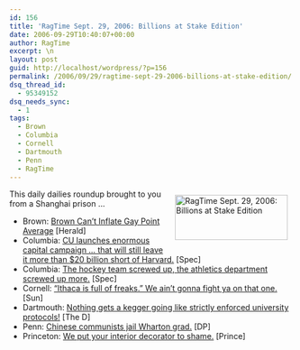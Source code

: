 ```yaml
---
id: 156
title: 'RagTime Sept. 29, 2006: Billions at Stake Edition'
date: 2006-09-29T10:40:07+00:00
author: RagTime
excerpt: \n
layout: post
guid: http://localhost/wordpress/?p=156
permalink: /2006/09/29/ragtime-sept-29-2006-billions-at-stake-edition/
dsq_thread_id:
  - 95349152
dsq_needs_sync:
  - 1
tags:
  - Brown
  - Columbia
  - Cornell
  - Dartmouth
  - Penn
  - RagTime
---
```

[<img width="200" vspace="10" hspace="10" height="80" border="0" align="right" src="http://www.ivygateblog.com/wp-content/uploads/2006/09/ragtime.jpg" alt="RagTime Sept. 29, 2006: Billions at Stake Edition" />](http://www.ivygateblog.com/tags/ragtime/)This daily dailies roundup brought to you from a Shanghai prison &#8230;

  * Brown: [Brown Can&#8217;t Inflate Gay Point Average](http://media.www.browndailyherald.com/media/storage/paper472/news/2006/09/29/CampusNews/Brown.Left.Off.Advocates.List.Of.GayFriendly.Schools-2316943.shtml?sourcedomain=www.browndailyherald.com&MIIHost=media.collegepublisher.com) [Herald]
  * Columbia: [CU launches enormous capital campaign &#8230; that will still leave it more than $20 billion short of Harvard.](http://media.www.columbiaspectator.com/media/storage/paper865/news/2006/09/29/News/Cu.Launches.4.Billion.Capital.Campaign-2317188.shtml?sourcedomain=www.columbiaspectator.com&MIIHost=media.collegepublisher.com) [Spec]<a target="_blank" href="http://media.www.columbiaspectator.com/media/storage/paper865/news/2006/09/29/News/Cu.Launches.4.Billion.Capital.Campaign-2317188.shtml?sourcedomain=www.columbiaspectator.com&MIIHost=media.collegepublisher.com" onclick="return top.js.OpenExtLink(window,event,this)"><br /></a>
  * Columbia: [The hockey team screwed up, the athletics department screwed up more.](http://media.www.columbiaspectator.com/media/storage/paper865/news/2006/09/29/StaffEditorials/On.Thin.Ice-2316599.shtml?sourcedomain=www.columbiaspectator.com&MIIHost=media.collegepublisher.com) [Spec]
  * Cornell: [&#8220;Ithaca is full of freaks.&#8221; We ain&#8217;t gonna fight ya on that one.](http://www.cornellsun.com/node/18632) [Sun]<a target="_blank" href="http://www.cornellsun.com/node/18632" onclick="return top.js.OpenExtLink(window,event,this)"><br /></a>
  * Dartmouth: [Nothing gets a kegger going like strictly enforced university protocols!](http://www.thedartmouth.com/article.php?aid=2006092901010) [The D]
  * Penn: [Chinese communists jail Wharton grad.](http://media.www.dailypennsylvanian.com/media/storage/paper882/news/2006/09/29/News/News-Brief.Mayor.With.Wharton.Ties.Ousted.In.Shanghai-2316810.shtml?sourcedomain=www.dailypennsylvanian.com&MIIHost=media.collegepublisher.com) [DP] <a target="_blank" href="http://media.www.dailypennsylvanian.com/media/storage/paper882/news/2006/09/29/News/News-Brief.Mayor.With.Wharton.Ties.Ousted.In.Shanghai-2316810.shtml?sourcedomain=www.dailypennsylvanian.com&MIIHost=media.collegepublisher.com" onclick="return top.js.OpenExtLink(window,event,this)"><br /></a>
  * Princeton: [We put your interior decorator to shame.](http://www.dailyprincetonian.com/archives/2006/09/29/news/15993.shtml) [Prince]